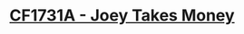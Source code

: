 # [CF1731A - Joey Takes Money](https://codeforces.com/problemset/problem/1731/A)
<!--tags: greedy, math-->
